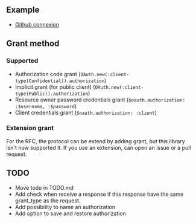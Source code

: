 
## Example

 - [Github connexion](example/github.raku)

## Grant method
### Supported
 - Authorization code grant (`OAuth.new(:client-type(Confidential)).authorization`)
 - Implicit grant (for public client) (`OAuth.new(:client-type(Public)).authorization`)
 - Resource owner password credentials grant (`$oauth.authorization: :$username, :$password`)
 - Client credentials grant (`$oauth.authorization: :client`)

### Extension grant
For the RFC, the protocol can be extend by adding grant, but this library isn't now supported it.
If you use an extension, can open an issue or a pull request.


## TODO
 - Move todo in TODO.md
 - Add check when receive a response if this response have the same grant_type as the request.
 - Add possibility to name an authorization 
 - Add option to save and restore authorization
